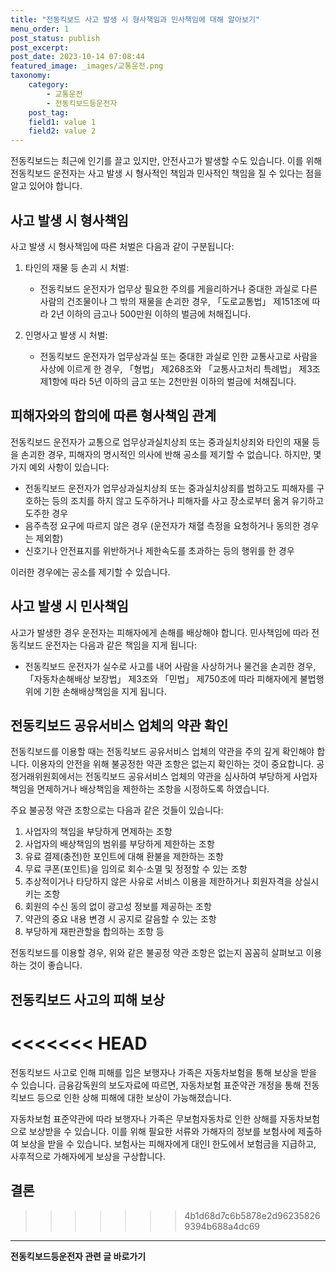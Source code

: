 ```yaml
---
title: "전동킥보드 사고 발생 시 형사책임과 민사책임에 대해 알아보기"
menu_order: 1
post_status: publish
post_excerpt: 
post_date: 2023-10-14 07:08:44
featured_image: _images/교통운전.png
taxonomy:
    category:
        - 교통운전
        - 전동킥보드등운전자
    post_tag:
    field1: value 1
    field2: value 2
---
```




전동킥보드는 최근에 인기를 끌고 있지만, 안전사고가 발생할 수도 있습니다. 이를 위해 전동킥보드 운전자는 사고 발생 시 형사적인 책임과 민사적인 책임을 질 수 있다는 점을 알고 있어야 합니다. 

## 사고 발생 시 형사책임

사고 발생 시 형사책임에 따른 처벌은 다음과 같이 구분됩니다:

1. 타인의 재물 등 손괴 시 처벌:
   - 전동킥보드 운전자가 업무상 필요한 주의를 게을리하거나 중대한 과실로 다른 사람의 건조물이나 그 밖의 재물을 손괴한 경우, 「도로교통법」 제151조에 따라 2년 이하의 금고나 500만원 이하의 벌금에 처해집니다.

2. 인명사고 발생 시 처벌:
   - 전동킥보드 운전자가 업무상과실 또는 중대한 과실로 인한 교통사고로 사람을 사상에 이르게 한 경우, 「형법」 제268조와 「교통사고처리 특례법」 제3조제1항에 따라 5년 이하의 금고 또는 2천만원 이하의 벌금에 처해집니다.

## 피해자와의 합의에 따른 형사책임 관계

전동킥보드 운전자가 교통으로 업무상과실치상죄 또는 중과실치상죄와 타인의 재물 등을 손괴한 경우, 피해자의 명시적인 의사에 반해 공소를 제기할 수 없습니다. 하지만, 몇 가지 예외 사항이 있습니다:

- 전동킥보드 운전자가 업무상과실치상죄 또는 중과실치상죄를 범하고도 피해자를 구호하는 등의 조치를 하지 않고 도주하거나 피해자를 사고 장소로부터 옮겨 유기하고 도주한 경우
- 음주측정 요구에 따르지 않은 경우 (운전자가 채혈 측정을 요청하거나 동의한 경우는 제외함)
- 신호기나 안전표지를 위반하거나 제한속도를 초과하는 등의 행위를 한 경우

이러한 경우에는 공소를 제기할 수 있습니다.

## 사고 발생 시 민사책임

사고가 발생한 경우 운전자는 피해자에게 손해를 배상해야 합니다. 민사책임에 따라 전동킥보드 운전자는 다음과 같은 책임을 지게 됩니다:

- 전동킥보드 운전자가 실수로 사고를 내어 사람을 사상하거나 물건을 손괴한 경우, 「자동차손해배상 보장법」 제3조와 「민법」 제750조에 따라 피해자에게 불법행위에 기한 손해배상책임을 지게 됩니다.

## 전동킥보드 공유서비스 업체의 약관 확인

전동킥보드를 이용할 때는 전동킥보드 공유서비스 업체의 약관을 주의 깊게 확인해야 합니다. 이용자의 안전을 위해 불공정한 약관 조항은 없는지 확인하는 것이 중요합니다. 공정거래위원회에서는 전동킥보드 공유서비스 업체의 약관을 심사하여 부당하게 사업자 책임을 면제하거나 배상책임을 제한하는 조항을 시정하도록 하였습니다.

주요 불공정 약관 조항으로는 다음과 같은 것들이 있습니다:

1. 사업자의 책임을 부당하게 면제하는 조항
2. 사업자의 배상책임의 범위를 부당하게 제한하는 조항
3. 유료 결제(충전)한 포인트에 대해 환불을 제한하는 조항
4. 무료 쿠폰(포인트)을 임의로 회수·소멸 및 정정할 수 있는 조항
5. 추상적이거나 타당하지 않은 사유로 서비스 이용을 제한하거나 회원자격을 상실시키는 조항
6. 회원의 수신 동의 없이 광고성 정보를 제공하는 조항
7. 약관의 중요 내용 변경 시 공지로 갈음할 수 있는 조항
8. 부당하게 재판관할을 합의하는 조항 등

전동킥보드를 이용할 경우, 위와 같은 불공정 약관 조항은 없는지 꼼꼼히 살펴보고 이용하는 것이 좋습니다.

## 전동킥보드 사고의 피해 보상

<<<<<<< HEAD
=======
전동킥보드 사고로 인해 피해를 입은 보행자나 가족은 자동차보험을 통해 보상을 받을 수 있습니다. 금융감독원의 보도자료에 따르면, 자동차보험 표준약관 개정을 통해 전동킥보드 등으로 인한 상해 피해에 대한 보상이 가능해졌습니다.

자동차보험 표준약관에 따라 보행자나 가족은 무보험자동차로 인한 상해를 자동차보험으로 보상받을 수 있습니다. 이를 위해 필요한 서류와 가해자의 정보를 보험사에 제출하여 보상을 받을 수 있습니다. 보험사는 피해자에게 대인Ⅰ 한도에서 보험금을 지급하고, 사후적으로 가해자에게 보상을 구상합니다.

## 결론

>>>>>>> 4b1d68d7c6b5878e2d962358269394b688a4dc69
<!-- wp:separator -->
<hr class="wp-block-separator has-alpha-channel-opacity"/>
<!-- /wp:separator -->
<!-- wp:group {"backgroundColor":"base","layout":{"type":"constrained"}} -->
<div class="wp-block-group has-base-background-color has-background"><!-- wp:paragraph {"align":"center","fontSize":"large"} -->
<p class="has-text-align-center has-large-font-size"><strong>전동킥보드등운전자 관련 글 바로가기</strong></p>
<!-- /wp:paragraph -->


<!-- wp:latest-posts
{"categories":[{"id":1824,"count":19,"description":"","link":"https://uknowlaw.com/category/%ec%a0%84%eb%8f%99%ed%82%a5%eb%b3%b4%eb%93%9c%eb%93%b1%ec%9a%b4%ec%a0%84%ec%9e%90/","name":"전동킥보드등운전자","slug":"전동킥보드등운전자","taxonomy":"category","parent":0,"meta":[],"_links":{"self":[{"href":"https://uknowlaw.com/wp-json/wp/v2/categories/1824"}],"collection":[{"href":"https://uknowlaw.com/wp-json/wp/v2/categories"}],"about":[{"href":"https://uknowlaw.com/wp-json/wp/v2/taxonomies/category"}],"wp:post_type":[{"href":"https://uknowlaw.com/wp-json/wp/v2/posts?categories=1824"}],"curies":[{"name":"wp","href":"https://api.w.org/{rel}","templated":true}]}}],"postsToShow":100,"excerptLength":28,"postLayout":"grid","columns":2,"featuredImageAlign":"left","featuredImageSizeSlug":"large","fontSize":"medium"} /--></div>
<!-- /wp:group -->